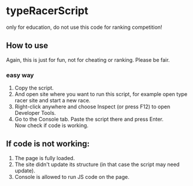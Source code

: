 # typeRacerScript
only for education, do not use this code for ranking competition!  

## How to use  
Again, this is just for fun, not for cheating or ranking. Please be fair.  
### easy way 
1. Copy the script.  
2. And open site where you want to run this script, for example open type racer site and start a new race.  
3. Right-click anywhere and choose Inspect (or press F12) to open Developer Tools.
4. Go to the Console tab. Paste the script there and press Enter.  
Now check if code is working.  
## If code is not working:
1. The page is fully loaded.
2. The site didn't update its structure (in that case the script may need update).
3. Console is allowed to run JS code on the page.
